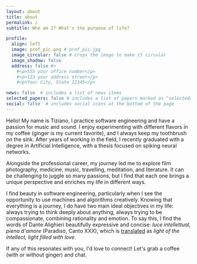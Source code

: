 ```yaml
---
layout: about
title: about
permalink: /
subtitle: Who am I? What's the purpose of life?

profile:
  align: left
  image: prof_pic.png # prof_pic.jpg
  image_circular: false # crops the image to make it circular
  image_shadow: false
  address: false #>
    #<p>555 your office number</p>
    #<p>123 your address street</p>
    #<p>Your City, State 12345</p>

news: false  # includes a list of news items
selected_papers: false # includes a list of papers marked as "selected={true}"
social: false  # includes social icons at the bottom of the page
---
```


Hello! My name is Tiziano, I practice software engineering and have a passion for music and sound. I enjoy experimenting with different flavors in my coffee (ginger is my current favorite), and I always keep my toothbrush on the sink. After years of working in the field, I recently graduated with a degree in Artificial Intelligence, with a thesis focused on spiking neural networks.

Alongside the professional career, my journey led me to explore film photography, medicine, music, travelling, meditation, and literature. It can be challenging to juggle so many passions, but I find that each one brings a unique perspective and enriches my life in different ways.

I find beauty in software engineering, particularly when I see the opportunity to use machines and algorithms creatively. Knowing that everything is a journey, I do have two main ideal objectives in my life: always trying to think deeply about anything, always trying to be compassionate, combining rationality and emotion. To say this, I find the words of Dante Alighieri beautifully expressive and concise: *luce intellettual, piena d'amore* (Paradiso, Canto XXX), which is [translated](https://digitaldante.columbia.edu/dante/divine-comedy/paradiso/paradiso-30/) as *light of the intellect, light filled with love*.

If any of this resonates with you, I'd love to connect! Let's grab a coffee (with or without ginger) and chat.